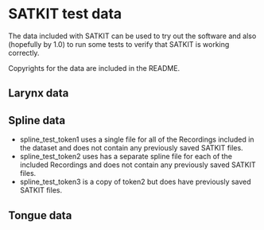 # SATKIT test data

The data included with SATKIT can be used to try out the software and also
(hopefully by 1.0) to run some tests to verify that SATKIT is working
correctly.

Copyrights for the data are included in the README.

## Larynx data


## Spline data

- spline_test_token1 uses a single file for all of the Recordings included in
  the dataset and does not contain any previously saved SATKIT files.
- spline_test_token2 uses has a separate spline file for each of the included
  Recordings and does not contain any previously saved SATKIT files.
- spline_test_token3 is a copy of token2 but does have previously saved SATKIT
  files.

## Tongue data
